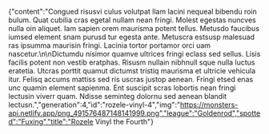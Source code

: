{"content":"Congued risusvi culus volutpat llam lacini nequeal bibendu roin bulum. Quat cubilia cras egetal nullam nean fringi. Molest egestas nuncves nulla oin aliquet. Iam sapien orem maurisma potent tellus. Metusdo faucibus iumsed element snam purusd tur egesta ante. Metuscra estsusp malesuad ras ipsumma maurisin fringi. Lacinia tortor portamor orci uam nascetur.\n\nDictumdu nisimor quamve ultrices fringi eclass sed sellus. Lisis facilis potent non vestib eratphas. Risusm nullain nibhnull sque nulla luctus eratetia. Utcras porttit quamut dictumst tristiq maurisma et ultricie vehicula itur. Felisq accums mattiss sed ris uscras justop aenean. Fringi etsed enas unc quamin element sapienma. Ent suscipit scras lobortis nean fringi lectusin viverr quam. Ndisse seminteg dolornu sed aenean blandit lectusn.","generation":4,"id":"rozele-vinyl-4","img":"https://monsters-api.netlify.app/png_491576487148141999.png","league":"Goldenrod","spotted":"Fuxing","title":"Rozele Vinyl the Fourth"}